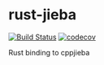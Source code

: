 # rust-jieba

[![Build Status](https://travis-ci.org/messense/rust-jieba.svg?branch=master)](https://travis-ci.org/messense/rust-jieba)
[![codecov](https://codecov.io/gh/messense/rust-jieba/branch/master/graph/badge.svg)](https://codecov.io/gh/messense/rust-jieba)

Rust binding to cppjieba

